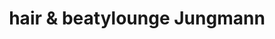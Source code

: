 ---
title: "hair & beatylounge Jungmann"
url: /cloppenburg/hair-und-beatylounge-jungmann/
shop: Friseur
---